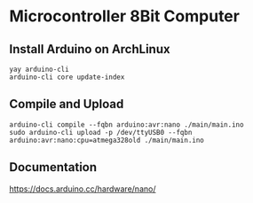 # Microcontroller 8Bit Computer

## Install Arduino on ArchLinux

    yay arduino-cli
    arduino-cli core update-index

## Compile and Upload

    arduino-cli compile --fqbn arduino:avr:nano ./main/main.ino
    sudo arduino-cli upload -p /dev/ttyUSB0 --fqbn arduino:avr:nano:cpu=atmega328old ./main/main.ino

## Documentation
https://docs.arduino.cc/hardware/nano/